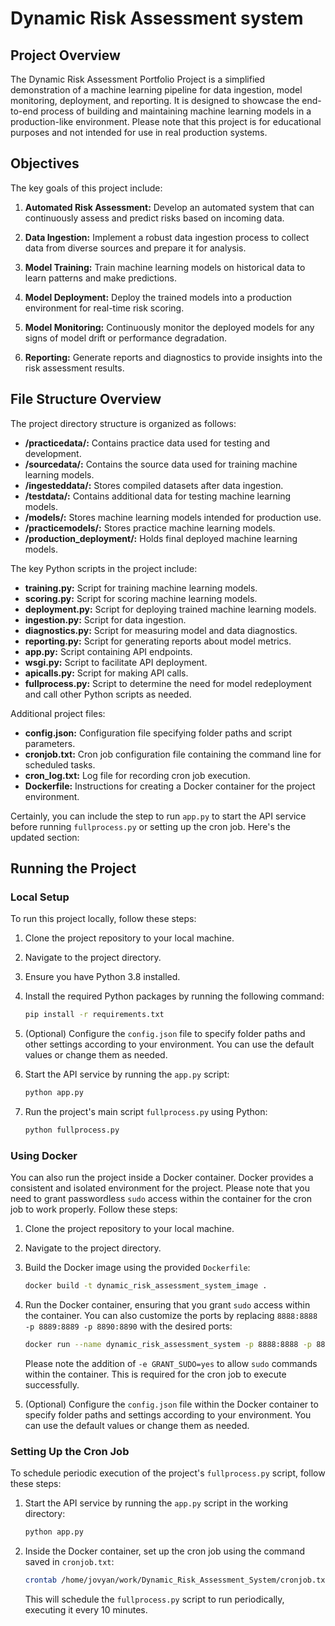 # Dynamic Risk Assessment system

## Project Overview
The Dynamic Risk Assessment Portfolio Project is a simplified demonstration of a machine learning pipeline for data ingestion, model monitoring, deployment, and reporting. It is designed to showcase the end-to-end process of building and maintaining machine learning models in a production-like environment. Please note that this project is for educational purposes and not intended for use in real production systems.

## Objectives
The key goals of this project include:

1. **Automated Risk Assessment:** Develop an automated system that can continuously assess and predict risks based on incoming data.

2. **Data Ingestion:** Implement a robust data ingestion process to collect data from diverse sources and prepare it for analysis.

3. **Model Training:** Train machine learning models on historical data to learn patterns and make predictions.

4. **Model Deployment:** Deploy the trained models into a production environment for real-time risk scoring.

5. **Model Monitoring:** Continuously monitor the deployed models for any signs of model drift or performance degradation.

6. **Reporting:** Generate reports and diagnostics to provide insights into the risk assessment results.

## File Structure Overview
The project directory structure is organized as follows:

- **/practicedata/:** Contains practice data used for testing and development.
- **/sourcedata/:** Contains the source data used for training machine learning models.
- **/ingesteddata/:** Stores compiled datasets after data ingestion.
- **/testdata/:** Contains additional data for testing machine learning models.
- **/models/:** Stores machine learning models intended for production use.
- **/practicemodels/:** Stores practice machine learning models.
- **/production_deployment/:** Holds final deployed machine learning models.

The key Python scripts in the project include:

- **training.py:** Script for training machine learning models.
- **scoring.py:** Script for scoring machine learning models.
- **deployment.py:** Script for deploying trained machine learning models.
- **ingestion.py:** Script for data ingestion.
- **diagnostics.py:** Script for measuring model and data diagnostics.
- **reporting.py:** Script for generating reports about model metrics.
- **app.py:** Script containing API endpoints.
- **wsgi.py:** Script to facilitate API deployment.
- **apicalls.py:** Script for making API calls.
- **fullprocess.py:** Script to determine the need for model redeployment and call other Python scripts as needed.

Additional project files:

- **config.json:** Configuration file specifying folder paths and script parameters.
- **cronjob.txt:** Cron job configuration file containing the command line for scheduled tasks.
- **cron_log.txt:** Log file for recording cron job execution.
- **Dockerfile:** Instructions for creating a Docker container for the project environment.

Certainly, you can include the step to run `app.py` to start the API service before running `fullprocess.py` or setting up the cron job. Here's the updated section:

## Running the Project

### Local Setup

To run this project locally, follow these steps:

1. Clone the project repository to your local machine.

2. Navigate to the project directory.

3. Ensure you have Python 3.8 installed.

4. Install the required Python packages by running the following command:

   ```bash
   pip install -r requirements.txt
   ```

5. (Optional) Configure the `config.json` file to specify folder paths and other settings according to your environment. You can use the default values or change them as needed.

6. Start the API service by running the `app.py` script:

   ```bash
   python app.py
   ```

7. Run the project's main script `fullprocess.py` using Python:

   ```bash
   python fullprocess.py
   ```

### Using Docker

You can also run the project inside a Docker container. Docker provides a consistent and isolated environment for the project. Please note that you need to grant passwordless `sudo` access within the container for the cron job to work properly. Follow these steps:

1. Clone the project repository to your local machine.

2. Navigate to the project directory.

3. Build the Docker image using the provided `Dockerfile`:

   ```bash
   docker build -t dynamic_risk_assessment_system_image .
   ```

4. Run the Docker container, ensuring that you grant `sudo` access within the container. You can also customize the ports by replacing `8888:8888 -p 8889:8889 -p 8890:8890` with the desired ports:

   ```bash
   docker run --name dynamic_risk_assessment_system -p 8888:8888 -p 8889:8889 -p 8890:8890 -v ${PWD}:/home/jovyan/work/Dynamic_Risk_Assessment_System -e GRANT_SUDO=yes dynamic_risk_assessment_system_image
   ```

   Please note the addition of `-e GRANT_SUDO=yes` to allow `sudo` commands within the container. This is required for the cron job to execute successfully.

5. (Optional) Configure the `config.json` file within the Docker container to specify folder paths and settings according to your environment. You can use the default values or change them as needed.

### Setting Up the Cron Job

To schedule periodic execution of the project's `fullprocess.py` script, follow these steps:

1. Start the API service by running the `app.py` script in the working directory:

   ```bash
   python app.py
   ```

2. Inside the Docker container, set up the cron job using the command saved in `cronjob.txt`:

   ```bash
   crontab /home/jovyan/work/Dynamic_Risk_Assessment_System/cronjob.txt
   ```

   This will schedule the `fullprocess.py` script to run periodically, executing it every 10 minutes.